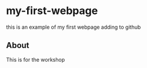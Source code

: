 # my-first-webpage
this is an example of my first webpage adding to github

## About
This is for the workshop 
